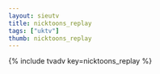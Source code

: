 ```yaml
--- 
layout: sieutv
title: nicktoons_replay
tags: ["uktv"]
thumb: nicktoons_replay
---
```

{% include tvadv key=nicktoons_replay %}
